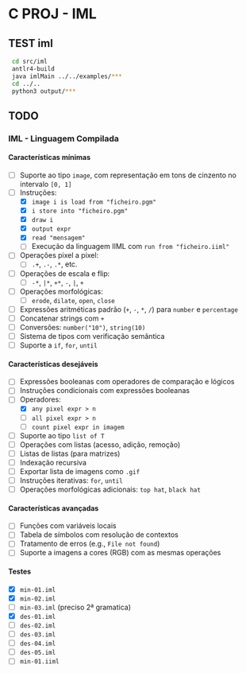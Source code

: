 # C PROJ - IML

## TEST iml

   ```bash
    cd src/iml
    antlr4-build
    java imlMain ../../examples/***
    cd ../..
    python3 output/***
   ```

## TODO

### IML - Linguagem Compilada

#### Características mínimas

- [ ] Suporte ao tipo `image`, com representação em tons de cinzento no intervalo `[0, 1]`
- [ ] Instruções:
  - [x] `image i is load from "ficheiro.pgm"`
  - [x] `i store into "ficheiro.pgm"`
  - [x] `draw i`
  - [x] `output expr`
  - [x] `read "mensagem"`
  - [ ] Execução da linguagem IIML com `run from "ficheiro.iiml"`
- [ ] Operações pixel a pixel:
  - [ ] `.+`, `.-`, `.*`, etc.
- [ ] Operações de escala e flip:
  - [ ] `-*`, `|*`, `+*`, `-`, `|`, `+`
- [ ] Operações morfológicas:
  - [ ] `erode`, `dilate`, `open`, `close`
- [ ] Expressões aritméticas padrão (`+`, `-`, `*`, `/`) para `number` e `percentage`
- [ ] Concatenar strings com `+`
- [ ] Conversões: `number("10")`, `string(10)`
- [ ] Sistema de tipos com verificação semântica
- [ ] Suporte a `if`, `for`, `until`
  
#### Características desejáveis

- [ ] Expressões booleanas com operadores de comparação e lógicos
- [ ] Instruções condicionais com expressões booleanas
- [ ] Operadores:
  - [x] `any pixel expr > n`
  - [ ] `all pixel expr > n`
  - [ ] `count pixel expr in imagem`
- [ ] Suporte ao tipo `list of T`
- [ ] Operações com listas (acesso, adição, remoção)
- [ ] Listas de listas (para matrizes)
- [ ] Indexação recursiva
- [ ] Exportar lista de imagens como `.gif`
- [ ] Instruções iterativas: `for`, `until`
- [ ] Operações morfológicas adicionais: `top hat`, `black hat`
  
#### Características avançadas

- [ ] Funções com variáveis locais
- [ ] Tabela de símbolos com resolução de contextos
- [ ] Tratamento de erros (e.g., `File not found`)
- [ ] Suporte a imagens a cores (RGB) com as mesmas operações

#### Testes

- [x] `min-01.iml`
- [x] `min-02.iml`
- [ ] `min-03.iml` (preciso 2ª gramatica)
- [x] `des-01.iml`
- [ ] `des-02.iml`
- [ ] `des-03.iml`
- [ ] `des-04.iml`
- [ ] `des-05.iml`
- [ ] `min-01.iiml`